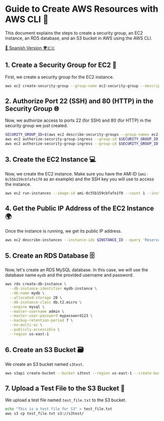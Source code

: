 # Guide to Create AWS Resources with AWS CLI 🚀

This document explains the steps to create a security group, an EC2 instance, an RDS database, and an S3 bucket in AWS using the AWS CLI.

[🔗 Spanish Version 🌍🇪🇸](spanish.md)

## 1. Create a Security Group for EC2 🔐
First, we create a security group for the EC2 instance.

```bash
aws ec2 create-security-group --group-name ec2-security-group --description "Security group for EC2" --region us-east-1
```

## 2. Authorize Port 22 (SSH) and 80 (HTTP) in the Security Group 🌐
Now, we authorize access to ports 22 (for SSH) and 80 (for HTTP) in the security group we just created.

```bash
SECURITY_GROUP_ID=$(aws ec2 describe-security-groups --group-names ec2-security-group --query 'SecurityGroups[0].GroupId' --output text --region us-east-1)
aws ec2 authorize-security-group-ingress --group-id $SECURITY_GROUP_ID --protocol tcp --port 22 --cidr 0.0.0.0/0 --region us-east-1
aws ec2 authorize-security-group-ingress --group-id $SECURITY_GROUP_ID --protocol tcp --port 80 --cidr 0.0.0.0/0 --region us-east-1
```

## 3. Create the EC2 Instance 💻
Now, we create the EC2 instance. Make sure you have the AMI ID (`ami-0c55b159cbfafe1f0` as an example) and the SSH key you will use to access the instance.

```bash
aws ec2 run-instances --image-id ami-0c55b159cbfafe1f0 --count 1 --instance-type t2.micro --key-name my-aws-key --security-group-ids $SECURITY_GROUP_ID --query 'Instances[0].InstanceId' --output text --region us-east-1
```

## 4. Get the Public IP Address of the EC2 Instance 🌍
Once the instance is running, we get its public IP address.

```bash
aws ec2 describe-instances --instance-ids $INSTANCE_ID --query 'Reservations[0].Instances[0].PublicIpAddress' --output text --region us-east-1
```

## 5. Create an RDS Database 🗄️
Now, let's create an RDS MySQL database. In this case, we will use the database name `mydb` and the provided username and password.

```bash
aws rds create-db-instance \
  --db-instance-identifier mydb-instance \
  --db-name mydb \
  --allocated-storage 20 \
  --db-instance-class db.t2.micro \
  --engine mysql \
  --master-username admin \
  --master-user-password mypassword123 \
  --backup-retention-period 7 \
  --no-multi-az \
  --publicly-accessible \
  --region us-east-1
```

## 6. Create an S3 Bucket 🗃️
We create an S3 bucket named `s3test`.

```bash
aws s3api create-bucket --bucket s3test --region us-east-1 --create-bucket-configuration LocationConstraint=us-east-1
```

## 7. Upload a Test File to the S3 Bucket 📂
We upload a test file named `test_file.txt` to the S3 bucket.

```bash
echo "This is a test file for S3" > test_file.txt
aws s3 cp test_file.txt s3://s3test/
```
